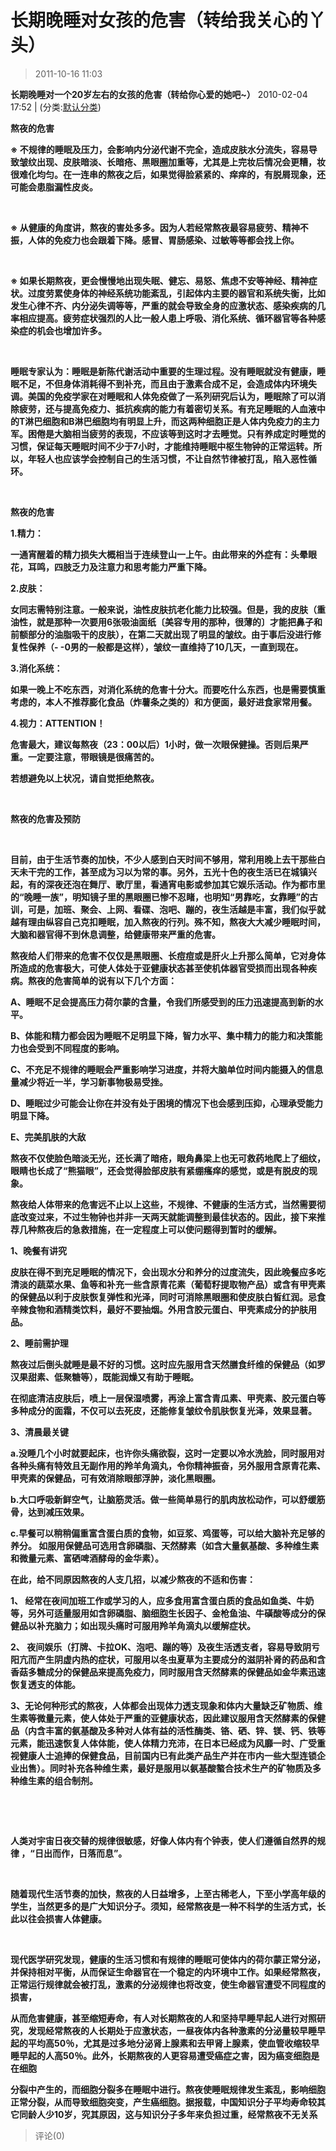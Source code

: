 # 长期晚睡对女孩的危害（转给我关心的丫头）
> 2011-10-16 11:03


**长期晚睡对一个20岁左右的女孩的危害（转给你心爱的她吧~）** 2010-02-04 17:52 | (分类:[默认分类](http://blog.renren.com/blog/230046240/friends?categoryId=0))­

**熬夜的危害 ­**

**※ 不规律的睡眠及压力，会影响内分泌代谢不完全，造成皮肤水分流失，容易导致皱纹出现、皮肤暗淡、长暗疮、黑眼圈加重等，尤其是上完妆后情况会更糟，妆很难化均匀。在一连串的熬夜之后，如果觉得脸紧紧的、痒痒的，有脱屑现象，还可能会患脂漏性皮炎。 ­**

**­**

**※ 从健康的角度讲，熬夜的害处多多。因为人若经常熬夜最容易疲劳、精神不振，人体的免疫力也会跟着下降。感冒、胃肠感染、过敏等等都会找上你。 ­**

**­**

**※ 如果长期熬夜，更会慢慢地出现失眠、健忘、易怒、焦虑不安等神经、精神症状。过度劳累使身体的神经系统功能紊乱，引起体内主要的器官和系统失衡，比如发生心律不齐、内分泌失调等等，严重的就会导致全身的应激状态、感染疾病的几率相应提高。疲劳症状强烈的人比一般人患上呼吸、消化系统、循环器官等各种感染症的机会也增加许多。 ­**

**­**

**睡眠专家认为：睡眠是新陈代谢活动中重要的生理过程。没有睡眠就没有健康，睡眠不足，不但身体消耗得不到补充，而且由于激素合成不足，会造成体内环境失调。美国的免疫学家在对睡眠和人体免疫做了一系列研究后认为，睡眠除了可以消除疲劳，还与提高免疫力、抵抗疾病的能力有着密切关系。有充足睡眠的人血液中的T淋巴细胞和B淋巴细胞均有明显上升，而这两种细胞正是人体内免疫力的主力军。困倦是大脑相当疲劳的表现，不应该等到这时才去睡觉。只有养成定时睡觉的习惯，保证每天睡眠时间不少于7小时，才能维持睡眠中枢生物钟的正常运转。所以，年轻人也应该学会控制自己的生活习惯，不让自然节律被打乱，陷入恶性循环。 ­**

**­**

**熬夜的危害­**

**1.精力： ­**

**一通宵醒着的精力损失大概相当于连续登山一上午。由此带来的外症有：头晕眼花，耳鸣，四肢乏力及注意力和思考能力严重下降。­**

**2.皮肤： ­**

**女同志需特别注意。一般来说，油性皮肤抗老化能力比较强。但是，我的皮肤（重油性，就是那种一次要用6张吸油面纸〔美容专用的那种，很薄的〕才能把鼻子和前额部分的油脂吸干的皮肤），在第二天就出现了明显的皱纹。由于事后没进行修复性保养（- -0男的一般都是这样），皱纹一直维持了10几天，一直到现在。 ­**

**3.消化系统： ­**

**如果一晚上不吃东西，对消化系统的危害十分大。而要吃什么东西，也是需要慎重考虑的，本人不推荐膨化食品（炸薯条之类的）和方便面，最好进食家常用餐。 ­**

**4.视力：ATTENTION！ ­**

**危害最大，建议每熬夜（23：00以后）1小时，做一次眼保健操。否则后果严重。一定要注意，带眼镜是很痛苦的。 ­**

**若想避免以上状况，请自觉拒绝熬夜。 ­**

**­**

**熬夜的危害及预防 ­**

**­**

**目前，由于生活节奏的加快，不少人感到白天时间不够用，常利用晚上去干那些白天未干完的工作，甚至成为习以为常的事。另外，五光十色的夜生活已在城镇兴起，有的深夜还泡在舞厅、歌厅里，看通宵电影或参加其它娱乐活动。作为都市里的“晚睡一族”，明知镜子里的黑眼圈已惨不忍睹，也明知“男靠吃，女靠睡”的古训，可是，加班、聚会、上网、看碟、泡吧、蹦的，夜生活越是丰富，我们似乎就越有理由纵容自己克扣睡眠，加入熬夜的行列。殊不知，熬夜大大减少睡眠时间，大脑和器官得不到休息调整，给健康带来严重的危害。 ­**

**熬夜给人们带来的危害不仅仅是黑眼圈、长痘痘或是肝火上升那么简单，它对身体所造成的危害极大，可使人体处于亚健康状态甚至使机体器官受损而出现各种疾病。熬夜的危害简单的说有以下几个方面： ­**

**A、睡眠不足会提高压力荷尔蒙的含量，令我们所感受到的压力迅速提高到新的水平。 ­**

**B、体能和精力都会因为睡眠不足明显下降，智力水平、集中精力的能力和决策能力也会受到不同程度的影响。 ­**

**C、不充足不规律的睡眠会严重影响学习进度，并将大脑单位时间内能摄入的信息量减少将近一半，学习新事物极易受挫。 ­**

**D、睡眠过少可能会让你在并没有处于困境的情况下也会感到压抑，心理承受能力明显下降。 ­**

**E、完美肌肤的大敌 ­**

**熬夜不仅使脸色暗淡无光，还长满了暗疮，眼角鼻梁上也无可救药地爬上了细纹，眼睛也长成了“熊猫眼”，还会觉得脸部皮肤有紧绷瘙痒的感觉，或是有脱皮的现象。 ­**

**熬夜给人体带来的危害远不止以上这些，不规律、不健康的生活方式，当然需要彻底改变过来，不过生物钟也并非一天两天就能调整到最佳状态的。因此，接下来推荐几种熬夜后的急救措施，在一定程度上可以使问题得到暂时的缓解。 ­**

**1、晚餐有讲究 ­**

**皮肤在得不到充足睡眠的情况下，会出现水分和养分的过度流失，因此晚餐应多吃清淡的蔬菜水果、鱼等和补充一些含原青花素（葡萄籽提取物产品）或含有甲壳素的保健品以利于皮肤恢复弹性和光泽，同时可消除黑眼圈和使皮肤白皙红润。忌食辛辣食物和酒精类饮料，最好不要抽烟。外用含胶元蛋白、甲壳素成分的护肤用品。 ­**

**2、睡前需护理 ­**

**熬夜过后倒头就睡是最不好的习惯。这时应先服用含天然膳食纤维的保健品（如罗汉果甜素、低聚糖等），既能润燥又有助于睡眠。 ­**

**在彻底清洁皮肤后，喷上一层保湿喷雾，再涂上富含青瓜素、甲壳素、胶元蛋白等多种成分的面霜，不仅可以去死皮，还能修复皱纹令肌肤恢复光泽，效果显著。 ­**

**3、清晨最关键 ­**

**a.没睡几个小时就要起床，也许你头痛欲裂，这时一定要以冷水洗脸，同时服用对各种头痛有特效且无副作用的羚羊角滴丸，令你精神振奋，另外服用含原青花素、甲壳素的保健品，可有效消除眼部浮肿，淡化黑眼圈。 ­**

**b.大口呼吸新鲜空气，让脑筋灵活。做一些简单易行的肌肉放松动作，可以舒缓筋骨，达到减压效果。 ­**

**c.早餐可以稍稍偏重富含蛋白质的食物，如豆浆、鸡蛋等，可以给大脑补充足够的养分。 如服用保健品可选用含卵磷脂、天然酵素（如含大量氨基酸、多种维生素和微量元素、富硒啤酒酵母的金华素）。 ­**

**在此，给不同原因熬夜的人支几招，以减少熬夜的不适和伤害： ­**

**1、 经常在夜间加班工作或学习的人，应多食用富含蛋白质的食品如鱼类、牛奶等，另外可适量服用如含卵磷脂、脑细胞生长因子、金枪鱼油、牛磺酸等成分的保健品以补充脑力；如出现头痛时可服用羚羊角滴丸以缓解症状。 ­**

**2、 夜间娱乐（打牌、卡拉OK、泡吧、蹦的等）及夜生活透支者，容易导致阴亏阳亢而产生阴虚内热的症状，可服用以冬虫夏草为主要成分的滋阴补肾的药品和含香菇多糖成分的保健品来提高免疫力，同时服用含天然酵素的保健品如金华素迅速恢复透支的体能。 ­**

**3、无论何种形式的熬夜，人体都会出现体力透支现象和体内大量缺乏矿物质、维生素等微量元素，使人体处于严重的亚健康状态，因此建议服用含天然酵素的保健品（内含丰富的氨基酸及多种对人体有益的活性酶类、铬、硒、锌、镁、钙、铁等元素，能迅速恢复人体体能，使人体精力充沛，在日本已经成为风靡一时、广受重视健康人士追捧的保健食品，目前国内已有此类产品生产并在市内一些大型连锁企业出售）。同时补充各种维生素，最好是服用以氨基酸螯合技术生产的矿物质及多种维生素的组合制剂。 ­**

**­**

**­**

**人类对宇宙日夜交替的规律很敏感，好像人体内有个钟表，使人们遵循自然界的规律 ，“日出而作，日落而息”。 ­**

**­**

**随着现代生活节奏的加快，熬夜的人日益增多，上至古稀老人，下至小学高年级的学生，当然更多的是广大知识分子。须知，经常熬夜是一种不科学的生活方式，长此以往会损害人体健康。 ­**

**­**

**现代医学研究发现，健康的生活习惯和有规律的睡眠可使体内的荷尔蒙正常分泌，并保持相对平衡，从而保证生命器官在一个稳定的内环境中工作。如果经常熬夜，正常运行规律就会被打乱，激素的分泌规律也将改变，使生命器官遭受不同程度的损害， ­**

**从而危害健康，甚至缩短寿命，有人对长期熬夜的人和坚持早睡早起人进行对照研究，发现经常熬夜的人长期处于应激状态，一昼夜体内各种激素的分泌量较早睡早起的平均高50％，尤其是过多地分泌肾上腺素和去甲肾上腺素，使血管收缩较早睡早起的人高50％。此外，长期熬夜的人更容易遭受癌症之害，因为癌变细胞是在细胞 ­**

**分裂中产生的，而细胞分裂多在睡眠中进行。熬夜使睡眠规律发生紊乱，影响细胞正常分裂，从而导致细胞突变，产生癌细胞。据报载，中国知识分子平均寿命较其它同龄人少10岁，究其原因，这与知识分子多年来负担过重，经常熬夜不无关系­**
> 评论(0)


